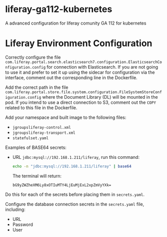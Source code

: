 # liferay-ga112-kubernetes
A advanced configuration for liferay comunity GA 112 for kubernetes


# Liferay Environment Configuration

 Correctly configure the file `com.liferay.portal.search.elasticsearch7.configuration.ElasticsearchConfiguration.config` for connection with Elasticsearch. If you are not going to use it and prefer to set it up using the sidecar for configuration via the interface, comment out the corresponding line in the Dockerfile.

 Add the correct path in the file `com.liferay.portal.store.file.system.configuration.FileSystemStoreConfiguration.config` where the Document Library (DL) will be mounted in the pod. If you intend to use a direct connection to S3, comment out the `COPY` related to this file in the Dockerfile.

 Add your namespace and built image to the following files:
   - `jgroupsliferay-control.xml`
   - `jgroupsliferay-transport.xml`
   - `statefulset.yaml`

 Examples of BASE64 secrets:

 - URL `jdbc:mysql://192.168.1.211/liferay`, run this command:
   ```bash
   echo -n "jdbc:mysql://192.168.1.211/liferay" | base64
   ```
   The terminal will return:
   ```
   bG9yZWZheXM6Ly8xOTIuMTY4LjEuMjExL2xpZmVyYXk=
   ```
 Do this for each of the secrets before placing them in `secrets.yaml`.

 Configure the database connection secrets in the `secrets.yaml` file, including:
   - URL
   - Password
   - User

